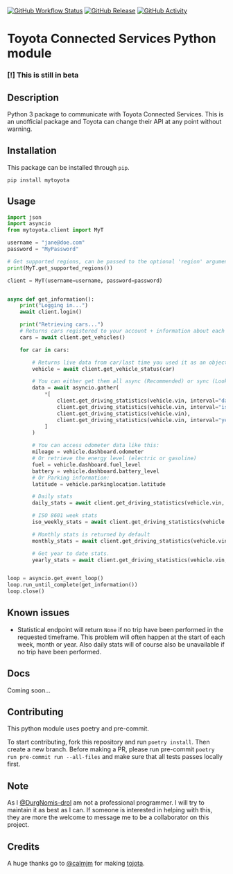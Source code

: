 [![GitHub Workflow Status][workflow-shield]][workflow]
[![GitHub Release][releases-shield]][releases]
[![GitHub Activity][commits-shield]][commits]

# Toyota Connected Services Python module

### [!] **This is still in beta**

## Description

Python 3 package to communicate with Toyota Connected Services.
This is an unofficial package and Toyota can change their API at any point without warning.

## Installation

This package can be installed through `pip`.

```text
pip install mytoyota
```

## Usage

```python
import json
import asyncio
from mytoyota.client import MyT

username = "jane@doe.com"
password = "MyPassword"

# Get supported regions, can be passed to the optional 'region' argument of MyT
print(MyT.get_supported_regions())

client = MyT(username=username, password=password)


async def get_information():
    print("Logging in...")
    await client.login()

    print("Retrieving cars...")
    # Returns cars registered to your account + information about each car.
    cars = await client.get_vehicles()

    for car in cars:

        # Returns live data from car/last time you used it as an object.
        vehicle = await client.get_vehicle_status(car)

        # You can either get them all async (Recommended) or sync (Look further down).
        data = await asyncio.gather(
            *[
                client.get_driving_statistics(vehicle.vin, interval="day"),
                client.get_driving_statistics(vehicle.vin, interval="isoweek"),
                client.get_driving_statistics(vehicle.vin),
                client.get_driving_statistics(vehicle.vin, interval="year"),
            ]
        )

        # You can access odometer data like this:
        mileage = vehicle.dashboard.odometer
        # Or retrieve the energy level (electric or gasoline)
        fuel = vehicle.dashboard.fuel_level
        battery = vehicle.dashboard.battery_level
        # Or Parking information:
        latitude = vehicle.parkinglocation.latitude

        # Daily stats
        daily_stats = await client.get_driving_statistics(vehicle.vin, interval="day")

        # ISO 8601 week stats
        iso_weekly_stats = await client.get_driving_statistics(vehicle.vin, interval="isoweek")

        # Monthly stats is returned by default
        monthly_stats = await client.get_driving_statistics(vehicle.vin)

        # Get year to date stats.
        yearly_stats = await client.get_driving_statistics(vehicle.vin, interval="year")


loop = asyncio.get_event_loop()
loop.run_until_complete(get_information())
loop.close()

```

## Known issues

- Statistical endpoint will return `None` if no trip have been performed in the requested timeframe. This problem will often happen at the start of each week, month or year. Also daily stats will of course also be unavailable if no trip have been performed.

## Docs

Coming soon...

## Contributing

This python module uses poetry and pre-commit.

To start contributing, fork this repository and run `poetry install`. Then create a new branch. Before making a PR, please run pre-commit `poetry run pre-commit run --all-files` and make sure that all tests passes locally first.

## Note

As I [@DurgNomis-drol](https://github.com/DurgNomis-drol) am not a professional programmer. I will try to maintain it as best as I can. If someone is interested in helping with this, they are more the welcome to message me to be a collaborator on this project.

## Credits

A huge thanks go to [@calmjm](https://github.com/calmjm) for making [tojota](https://github.com/calmjm/tojota).

[releases-shield]: https://img.shields.io/github/release/DurgNomis-drol/mytoyota.svg?style=for-the-badge
[releases]: https://github.com/DurgNomis-drol/mytoyota/releases
[workflow-shield]: https://img.shields.io/github/workflow/status/DurgNomis-drol/mytoyota/Linting?style=for-the-badge
[workflow]: https://github.com/DurgNomis-drol/mytoyota/actions
[commits-shield]: https://img.shields.io/github/commit-activity/y/DurgNomis-drol/mytoyota.svg?style=for-the-badge
[commits]: https://github.com/DurgNomis-drol/mytoyota/commits/master

